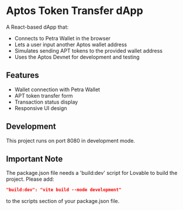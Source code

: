 
# Aptos Token Transfer dApp

A React-based dApp that:
- Connects to Petra Wallet in the browser
- Lets a user input another Aptos wallet address
- Simulates sending APT tokens to the provided wallet address
- Uses the Aptos Devnet for development and testing

## Features
- Wallet connection with Petra Wallet
- APT token transfer form
- Transaction status display
- Responsive UI design

## Development
This project runs on port 8080 in development mode.

## Important Note
The package.json file needs a 'build:dev' script for Lovable to build the project. Please add:
```json
"build:dev": "vite build --mode development"
```
to the scripts section of your package.json file.
